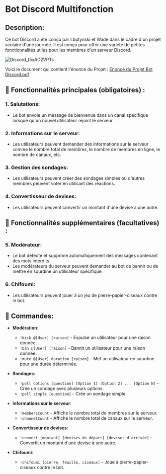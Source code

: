 # Bot Discord Multifonction

## Description:
Ce bot Discord a été conçu par Lbutynski et Wade dans le cadre d'un projet scolaire d'une journée. Il est conçu pour offrir une variété de petites fonctionnalités utiles pour les membres d'un serveur Discord.

![Discord_t5xAD2VPTs](https://github.com/Waddenn/Bot-Discord-Multifonction-Python/assets/115143365/3658e461-f676-4bd3-8a24-0169e45c50be)

Voici le document qui contient l'énoncé du Projet :
[Enoncé du Projet Bot Discord.pdf](https://github.com/Waddenn/Bot-Discord-Multifonction-Python/files/13047418/Enonce.du.Projet.Bot.Discord.pdf)

## 🚀 Fonctionnalités principales (obligatoires) :

### 1. Salutations:
   - Le bot envoie un message de bienvenue dans un canal spécifique lorsque qu'un nouvel utilisateur rejoint le serveur.

### 2. Informations sur le serveur:
   - Les utilisateurs peuvent demander des informations sur le serveur comme le nombre total de membres, le nombre de membres en ligne, le nombre de canaux, etc.

### 3. Gestion des sondages:
   - Les utilisateurs peuvent créer des sondages simples où d'autres membres peuvent voter en utilisant des réactions.

### 4. Convertisseur de devises:
   - Les utilisateurs peuvent convertir un montant d'une devise à une autre.

## 📌 Fonctionnalités supplémentaires (facultatives) :

### 5. Modérateur:
   - Le bot détecte et supprime automatiquement des messages contenant des mots interdits.
   - Les modérateurs du serveur peuvent demander au bot de bannir ou de mettre en sourdine un utilisateur spécifique.

### 6. Chifoumi:
   - Les utilisateurs peuvent jouer à un jeu de pierre-papier-ciseaux contre le bot.

## 📜 Commandes:

- **Modération**:
  - `!kick @[User] [raison]` - Expulse un utilisateur pour une raison donnée.
  - `!ban @[User] [raison]` - Bannit un utilisateur pour une raison donnée.
  - `!mute @[User] duration [raison]` - Met un utilisateur en sourdine pour une durée déterminée.

- **Sondages**:
  - `!poll options [question] [Option 1] [Option 2] ... [Option N]` - Crée un sondage avec plusieurs options.
  - `!poll simple [question]` - Crée un sondage simple.

- **Informations sur le serveur**:
  - `!membersCount` - Affiche le nombre total de membres sur le serveur.
  - `!channelCount` - Affiche le nombre total de canaux sur le serveur.

- **Convertisseur de devises**:
  - `!convert [montant] [devises de départ] [devises d'arrivée]` - Convertit un montant d'une devise à une autre.

- **Chifoumi**:
  - `!chifoumi [pierre, feuille, ciseaux]` - Joue à pierre-papier-ciseaux contre le bot.

